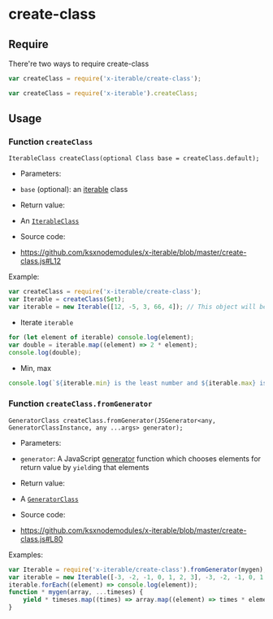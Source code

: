 
# create-class

## Require

There're two ways to require create-class

```javascript
var createClass = require('x-iterable/create-class');
```

```javascript
var createClass = require('x-iterable').createClass;
```

## Usage

### Function `createClass`

```
IterableClass createClass(optional Class base = createClass.default);
```

 * Parameters:
  - `base` (optional): an [iterable](https://developer.mozilla.org/en-US/docs/Web/JavaScript/Reference/Iteration_protocols) class
 * Return value:
  - An [`IterableClass`](./iterable-class.md)
 * Source code:
  - https://github.com/ksxnodemodules/x-iterable/blob/master/create-class.js#L12

Example:

```javascript
var createClass = require('x-iterable/create-class');
var Iterable = createClass(Set);
var iterable = new Iterable([12, -5, 3, 66, 4]); // This object will be used in the following examples
```

 * Iterate `iterable`
```javascript
for (let element of iterable) console.log(element);
var double = iterable.map((element) => 2 * element);
console.log(double);
```

 * Min, max
```javascript
console.log(`${iterable.min} is the least number and ${iterable.max} is the greatest number`);
```

### Function `createClass.fromGenerator`

```
GeneratorClass createClass.fromGenerator(JSGenerator<any, GeneratorClassInstance, any ...args> generator);
```

 * Parameters:
  - `generator`: A JavaScript [generator](https://developer.mozilla.org/en-US/docs/Web/JavaScript/Guide/Iterators_and_Generators) function which chooses elements for return value by `yield`ing that elements
 * Return value:
  - A [`GeneratorClass`](./generator-class.md)
 * Source code:
  - https://github.com/ksxnodemodules/x-iterable/blob/master/create-class.js#L80

Examples:

```javascript
var Iterable = require('x-iterable/create-class').fromGenerator(mygen);
var iterable = new Iterable([-3, -2, -1, 0, 1, 2, 3], -3, -2, -1, 0, 1, 2, 3);
iterable.forEach((element) => console.log(element));
function * mygen(array, ...timeses) {
	yield * timeses.map((times) => array.map((element) => times * element));
}
```
